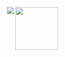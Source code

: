 
<img align="left" src="https://github-readme-stats.vercel.app/api?username=tushrana&show_icons=true&theme=radical&count_private=true" />

<img align="center" src="https://profile-counter.glitch.me/tushrana/count.svg" width="100">

<!-- <img align="center" src="https://github-readme-stats.vercel.app/api/top-langs/?username=tushrana&langs_count=8" />-->

